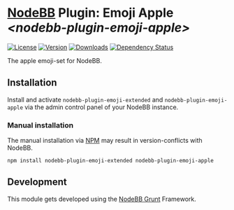 # [NodeBB](https://nodebb.org/) Plugin: **Emoji Apple** *\<nodebb-plugin-emoji-apple>*

[![License](https://img.shields.io/npm/l/nodebb-plugin-emoji-apple.svg)](LICENSE)
[![Version](https://img.shields.io/npm/v/nodebb-plugin-emoji-apple.svg)](https://www.npmjs.com/package/nodebb-plugin-emoji-apple)
[![Downloads](https://img.shields.io/npm/dm/nodebb-plugin-emoji-apple.svg)](https://www.npmjs.com/package/nodebb-plugin-emoji-apple)
[![Dependency Status](https://david-dm.org/NodeBB-Community/nodebb-plugin-emoji-apple.svg)](https://david-dm.org/NodeBB-Community/nodebb-plugin-emoji-apple)

The apple emoji-set for NodeBB.

## Installation

Install and activate `nodebb-plugin-emoji-extended` and `nodebb-plugin-emoji-apple` via the admin control panel of your NodeBB instance.

### Manual installation

The manual installation via [NPM](https://www.npmjs.com/) may result in version-conflicts with NodeBB.

    npm install nodebb-plugin-emoji-extended nodebb-plugin-emoji-apple

## Development

This module gets developed using the [NodeBB Grunt](https://github.com/NodeBB-Community/nodebb-grunt) Framework.
